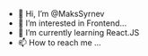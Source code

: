 - 👋 Hi, I’m @MaksSyrnev
- 👀 I’m interested in Frontend...
- 🌱 I’m currently learning React.JS
- 📫 How to reach me ...

<!---
MaksSyrnev/MaksSyrnev is a ✨ special ✨ repository because its `README.md` (this file) appears on your GitHub profile.
You can click the Preview link to take a look at your changes.
--->
